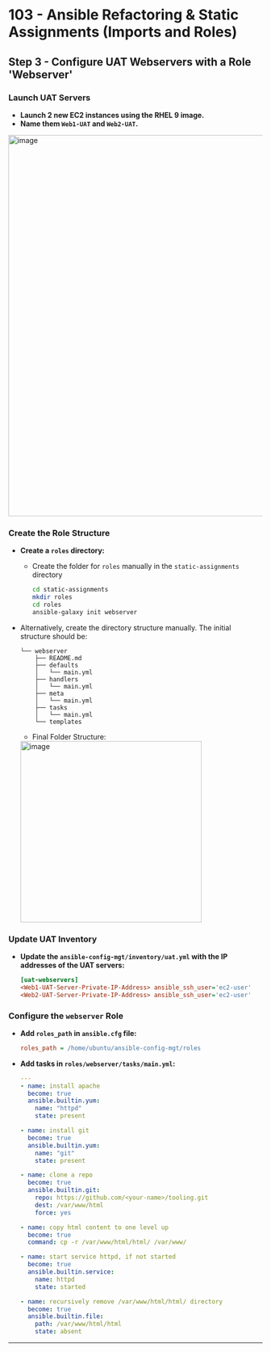 # 103 - Ansible Refactoring & Static Assignments (Imports and Roles)
## Step 3 - Configure UAT Webservers with a Role 'Webserver'

### Launch UAT Servers
- **Launch 2 new EC2 instances using the RHEL 9 image.**
- **Name them `Web1-UAT` and `Web2-UAT`.**
 <img width="755" alt="image" src="https://github.com/user-attachments/assets/3daabea0-a88e-41d4-a4dd-f451216de778">

### Create the Role Structure
- **Create a `roles` directory:**

  - Create the folder for `roles` manually in the `static-assignments` directory
 
    ```sh
    cd static-assignments
    mkdir roles
    cd roles
    ansible-galaxy init webserver
    ```
- Alternatively, create the directory structure manually. The initial structure should be:
    
    ```
    └── webserver
        ├── README.md
        ├── defaults
        │   └── main.yml
        ├── handlers
        │   └── main.yml
        ├── meta
        │   └── main.yml
        ├── tasks
        │   └── main.yml
        └── templates
    ```
    - Final Folder Structure:
     <img width="359" alt="image" src="https://github.com/user-attachments/assets/47fec8ea-cf28-4946-b479-7b6a0cb3ea1c">

### Update UAT Inventory
- **Update the `ansible-config-mgt/inventory/uat.yml` with the IP addresses of the UAT servers:**
    
    ```ini
    [uat-webservers]
    <Web1-UAT-Server-Private-IP-Address> ansible_ssh_user='ec2-user'
    <Web2-UAT-Server-Private-IP-Address> ansible_ssh_user='ec2-user'
    ```

### Configure the `webserver` Role
- **Add `roles_path` in `ansible.cfg` file:**
    
    ```ini
    roles_path = /home/ubuntu/ansible-config-mgt/roles
    ```

- **Add tasks in `roles/webserver/tasks/main.yml`:**
    
    ```yaml
    ---
    - name: install apache
      become: true
      ansible.builtin.yum:
        name: "httpd"
        state: present

    - name: install git
      become: true
      ansible.builtin.yum:
        name: "git"
        state: present

    - name: clone a repo
      become: true
      ansible.builtin.git:
        repo: https://github.com/<your-name>/tooling.git
        dest: /var/www/html
        force: yes

    - name: copy html content to one level up
      become: true
      command: cp -r /var/www/html/html/ /var/www/

    - name: start service httpd, if not started
      become: true
      ansible.builtin.service:
        name: httpd
        state: started

    - name: recursively remove /var/www/html/html/ directory
      become: true
      ansible.builtin.file:
        path: /var/www/html/html
        state: absent
    ```

---
